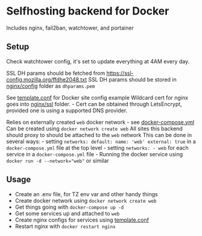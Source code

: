 # Selfhosting backend for Docker

Includes nginx, fail2ban, watchtower, and portainer

## Setup

Check watchtower config, it's set to update everything at 4AM every day.

SSL DH params should be fetched from https://ssl-config.mozilla.org/ffdhe2048.txt
SSL DH params should be stored in [nginx/config](./nginx/config) folder as `dhparams.pem`

See [template.conf](./nginx/sites/template.conf) for Docker site config example
Wildcard cert for nginx goes into [nginx/ssl](./nginx/ssl) folder.
    - Cert can be obtained through LetsEncrypt, provided one is using a supported DNS provider.

Relies on externally created `web` docker network - see [docker-compose.yml](./docker-compose.yml)
Can be created using `docker network create web`
All sites this backend should proxy to should be attached to the `web` network
This can be done in several ways:
    - setting `networks: default: name: 'web' external: true` in a `docker-compose.yml` file at the top level
    - setting `networks: - web` for each service in a `docker-compose.yml` file
    - Running the docker service using `docker run -d --network="web"` or similar


## Usage

- Create an .env file, for TZ env var and other handy things
- Create docker network using `docker network create web`
- Get things going with `docker-compose up -d`
- Get some services up and attached to `web`
- Create nginx configs for services using [template.conf](./nginx/sites/template.conf)
- Restart nginx with `docker restart nginx`

